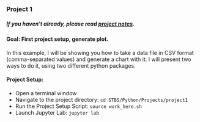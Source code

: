 ### Project 1

##### If you haven't already, please read [project notes](../README.md).

#### Goal: First project setup, generate plot.

In this example, I will be showing you how to take a data file in
CSV format (comma-separated values) and generate a chart with it. I will present two ways to do it, using two different python packages.

#### Project Setup:
* Open a terminal window
* Navigate to the project directory: `cd STBS/Python/Projects/project1`
* Run the Project Setup Script: `source work_here.sh`
* Launch Jupyter Lab: `jupyter lab`

